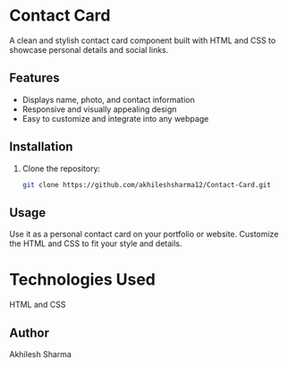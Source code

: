 # Contact Card

A clean and stylish contact card component built with HTML and CSS to showcase personal details and social links.

## Features
- Displays name, photo, and contact information
- Responsive and visually appealing design
- Easy to customize and integrate into any webpage

## Installation
1. Clone the repository:
   ```bash
   git clone https://github.com/akhileshsharma12/Contact-Card.git

## Usage 
  Use it as a personal contact card on your portfolio or website.
  Customize the HTML and CSS to fit your style and details.

# Technologies Used
  HTML and
  CSS
  
## Author
  Akhilesh Sharma
